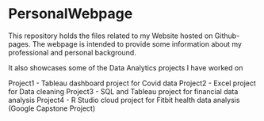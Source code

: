 # PersonalWebpage
This repository holds the files related to my Website hosted on Github-pages.
The webpage is intended to provide some information about my professional and personal background.

It also showcases some of the Data Analytics projects I have worked on

Project1 - Tableau dashboard project for Covid data
Project2 - Excel project for Data cleaning
Project3 - SQL and Tableau project for financial data analysis
Project4 - R Studio cloud project for Fitbit health data analysis (Google Capstone Project)
